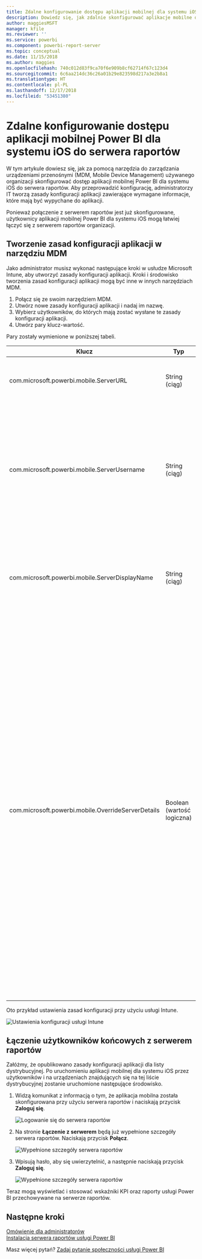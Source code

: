 ```yaml
---
title: Zdalne konfigurowanie dostępu aplikacji mobilnej dla systemu iOS do serwera raportów
description: Dowiedz się, jak zdalnie skonfigurować aplikacje mobilne dla systemu iOS na potrzeby serwera raportów.
author: maggiesMSFT
manager: kfile
ms.reviewer: ''
ms.service: powerbi
ms.component: powerbi-report-server
ms.topic: conceptual
ms.date: 11/15/2018
ms.author: maggies
ms.openlocfilehash: 740c012d83f9ca70f6e909b8cf62714f67c123d4
ms.sourcegitcommit: 6c6aa214dc36c26a01b29e823598d217a3e2b8a1
ms.translationtype: HT
ms.contentlocale: pl-PL
ms.lasthandoff: 12/17/2018
ms.locfileid: "53451380"
---
```

# <a name="configure-power-bi-ios-mobile-app-access-to-a-report-server-remotely"></a>Zdalne konfigurowanie dostępu aplikacji mobilnej Power BI dla systemu iOS do serwera raportów

W tym artykule dowiesz się, jak za pomocą narzędzia do zarządzania urządzeniami przenośnymi (MDM, Mobile Device Management) używanego organizacji skonfigurować dostęp aplikacji mobilnej Power BI dla systemu iOS do serwera raportów. Aby przeprowadzić konfigurację, administratorzy IT tworzą zasady konfiguracji aplikacji zawierające wymagane informacje, które mają być wypychane do aplikacji. 

 Ponieważ połączenie z serwerem raportów jest już skonfigurowane, użytkownicy aplikacji mobilnej Power BI dla systemu iOS mogą łatwiej łączyć się z serwerem raportów organizacji. 

## <a name="create-the-app-configuration-policy-in-mdm-tool"></a>Tworzenie zasad konfiguracji aplikacji w narzędziu MDM 

Jako administrator musisz wykonać następujące kroki w usłudze Microsoft Intune, aby utworzyć zasady konfiguracji aplikacji. Kroki i środowisko tworzenia zasad konfiguracji aplikacji mogą być inne w innych narzędziach MDM. 

1. Połącz się ze swoim narzędziem MDM. 
2. Utwórz nowe zasady konfiguracji aplikacji i nadaj im nazwę. 
3. Wybierz użytkowników, do których mają zostać wysłane te zasady konfiguracji aplikacji. 
4. Utwórz pary klucz-wartość. 

Pary zostały wymienione w poniższej tabeli.

|Klucz  |Typ  |Opis  |
|---------|---------|---------|
| com.microsoft.powerbi.mobile.ServerURL | String (ciąg) | Adres URL serwera raportów </br> Powinien zaczynać się od ciągu http/https |
| com.microsoft.powerbi.mobile.ServerUsername | String (ciąg) | [opcjonalnie] </br> Nazwa użytkownika do używania podczas łączenia z serwerem. </br> Jeśli klucz nie istnieje, aplikacja wyświetla użytkownikowi monit, aby wpisał nazwę użytkownika na potrzeby połączenia.| 
| com.microsoft.powerbi.mobile.ServerDisplayName | String (ciąg) | [opcjonalnie] </br> Wartość domyślna to „Serwer raportów” </br> Przyjazna nazwa używana w aplikacji w celu reprezentowania serwera | 
| com.microsoft.powerbi.mobile.OverrideServerDetails | Boolean (wartość logiczna) | Wartość domyślna to True </br>Ustawienie wartości „True” powoduje zastąpienie dowolnej definicji serwera raportów, która już znajduje się na urządzeniu przenośnym. Istniejące serwery, które zostały już skonfigurowane, są usuwane. </br> Włączenie zastępowania uniemożliwia również użytkownikowi usunięcie tej konfiguracji. </br> Ustawienie wartości „False” powoduje dodanie wypchniętych wartości bez zmian istniejących ustawień. </br> Jeśli w aplikacji mobilnej jest już skonfigurowany ten sam adres URL serwera, aplikacja pozostawia konfigurację bez zmian. Aplikacja nie monituje użytkownika o ponowne uwierzytelnienie dla tego samego serwera. |

Oto przykład ustawienia zasad konfiguracji przy użyciu usługi Intune.

![Ustawienia konfiguracji usługi Intune](media/configure-powerbi-mobile-apps-remote/power-bi-ios-remote-configuration-settings.png)

## <a name="end-users-connecting-to-a-report-server"></a>Łączenie użytkowników końcowych z serwerem raportów

 Załóżmy, że opublikowano zasady konfiguracji aplikacji dla listy dystrybucyjnej. Po uruchomieniu aplikacji mobilnej dla systemu iOS przez użytkowników i na urządzeniach znajdujących się na tej liście dystrybucyjnej zostanie uruchomione następujące środowisko. 

1. Widzą komunikat z informacją o tym, że aplikacja mobilna została skonfigurowana przy użyciu serwera raportów i naciskają przycisk **Zaloguj się**.

    ![Logowanie się do serwera raportów](media/configure-powerbi-mobile-apps-remote/power-bi-config-server-sign-in.png)

2.  Na stronie **Łączenie z serwerem** będą już wypełnione szczegóły serwera raportów. Naciskają przycisk **Połącz**.

    ![Wypełnione szczegóły serwera raportów](media/configure-powerbi-mobile-apps-remote/power-bi-ios-remote-configure-connect-server.png)

3. Wpisują hasło, aby się uwierzytelnić, a następnie naciskają przycisk **Zaloguj się**. 

    ![Wypełnione szczegóły serwera raportów](media/configure-powerbi-mobile-apps-remote/power-bi-config-server-address.png)

Teraz mogą wyświetlać i stosować wskaźniki KPI oraz raporty usługi Power BI przechowywane na serwerze raportów.

## <a name="next-steps"></a>Następne kroki
[Omówienie dla administratorów](admin-handbook-overview.md)  
[Instalacja serwera raportów usługi Power BI](install-report-server.md)  

Masz więcej pytań? [Zadaj pytanie społeczności usługi Power BI](https://community.powerbi.com/)

